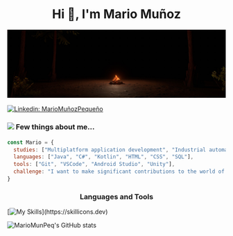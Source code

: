 <h1 align="center">Hi 👋, I'm Mario Muñoz</h1>

<img src="OuterWildsCampfire.jpg" alt="Banner Image"/>




[![Linkedin: MarioMuñozPequeño](https://img.shields.io/badge/-MarioMuñozPequeño-blue?style=flat-square&logo=Linkedin&logoColor=white&link=https://www.linkedin.com/in/mario-muñoz-pequeño/)](https://www.linkedin.com/in/mario-muñoz-pequeño/)

### <img src="https://media.giphy.com/media/VgCDAzcKvsR6OM0uWg/giphy.gif" width="50"> Few things about me...  

```javascript
const Mario = {
  studies: ["Multiplatform application development", "Industrial automation and robotics", "Telecommunications"],
  languages: ["Java", "C#", "Kotlin", "HTML", "CSS", "SQL"],
  tools: ["Git", "VSCode", "Android Studio", "Unity"],
  challenge: "I want to make significant contributions to the world of computer science"
}
```


<h3 align="center">Languages and Tools</h3>

[![My Skills](https://skillicons.dev/icons?i=vscode,eclipse,androidstudio,kotlin,java,git,github,cs,mysql,sqlite,html,css,)](https://skillicons.dev)


![MarioMunPeq's GitHub stats](https://github-readme-stats.vercel.app/api?username=mariomunpeq&bg_color=30,e96443,904e95&title_color=fff&text_color=fff)
